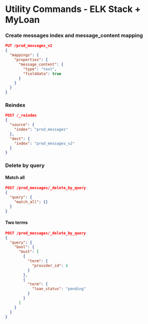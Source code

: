 # Utility Commands - ELK Stack + MyLoan

### Create messages index and message_content mapping

```json
PUT /prod_messages_v2
{
  "mappings": {
    "properties": {
      "message_content": {
        "type": "text",
        "fielddata": true
      }
    }
  }
}
```

### Reindex

```json
POST /_reindex
{
  "source": {
    "index": "prod_messages"
  },
  "dest": {
    "index": "prod_messages_v2"
  }
}
```

### Delete by query

#### Match all

```json
POST /prod_messages/_delete_by_query
{
  "query": {
    "match_all": {}
  }
}
```

#### Two terms

```json
POST /prod_messages/_delete_by_query
{
  "query": {
    "bool": {
      "must": [
        {
          "term": {
            "provider_id": 8
          }
        },
        {
          "term": {
            "loan_status": "pending"
          }
        }
      ]
    }
  }
}

```
